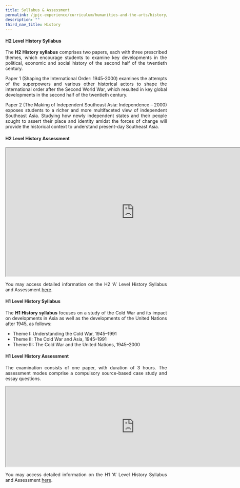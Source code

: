 ```yaml
---
title: Syllabus & Assessment
permalink: /jpjc-experience/curriculum/humanities-and-the-arts/history/syllabus-and-assessment/
description: ""
third_nav_title: History
---
```

<h4><strong>H2 Level History Syllabus</strong></h4>
<div align=justify>
<p>
The <strong>H2 History syllabus</strong> comprises two papers, each with three prescribed themes, which encourage students to examine key developments in the political, economic and social history of the second half of the twentieth century.</p>

<p>
Paper 1 (Shaping the International Order: 1945-2000) examines the attempts of the superpowers and various other historical actors to shape the international order after the Second World War, which resulted in key global developments in the second half of the twentieth century.</p>

<p>
Paper 2 (The Making of Independent Southeast Asia: Independence – 2000) exposes students to a richer and more multifaceted view of independent Southeast Asia. Studying how newly independent states and their people sought to assert their place and identity amidst the forces of change will provide the historical context to understand present-day Southeast Asia.</p>

<h4><strong>H2 Level History Assessment</strong></h4>
<iframe src="https://docs.google.com/document/d/e/2PACX-1vRXH32ph_xBRh3B7glqYtfYLkEZUAAda-WqZj14a-_03FfGGFNB3BH3FtryyQAB8aDus0mALiU5J9qj/pub?embedded=true" width=800px height=400px scrolling="no"></iframe>

<p>
You may access detailed information on the H2 ‘A’ Level History Syllabus and Assessment <a href="https://www.seab.gov.sg/docs/default-source/national-examinations/syllabus/alevel/2022syllabus/9752_y22_sy.pdf">here</a>.</p>

<h4><strong>H1 Level History Syllabus</strong></h4>
<p>
The <strong>H1 History syllabus</strong> focuses on a study of the Cold War and its impact on developments in Asia as well as the developments of the United Nations after 1945, as follows:</p>
<ul>
	<li>Theme I: Understanding the Cold War, 1945–1991</li>
	<li>Theme II: The Cold War and Asia, 1945–1991</li>
	<li>Theme III: The Cold War and the United Nations, 1945–2000</li></ul>

<h4><strong>H1 Level History Assessment</strong></h4>

<p>
The examination consists of one paper, with duration of 3 hours. The assessment modes comprise a compulsory source-based case study and essay questions.</p>
<iframe src="https://docs.google.com/document/d/e/2PACX-1vRCsjDCKzQh4bixeo0WqAYMYN3ZK_xh4Pl44ak2KC2bUVxNKPp6VB-i0AfFZLY25n3uQzQrD7sVucby/pub?embedded=true" width=800px height=250px scrolling="no"></iframe>

<p>
You may access detailed information on the H1 ‘A’ Level History Syllabus and Assessment <a href="https://www.seab.gov.sg/docs/default-source/national-examinations/syllabus/alevel/2022syllabus/8821_y22_sy.pdf">here</a>.